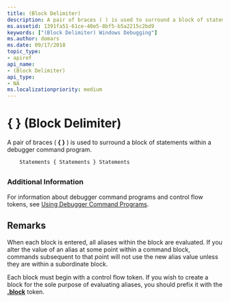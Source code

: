 ```yaml
---
title: (Block Delimiter)
description: A pair of braces ( ) is used to surround a block of statements within a debugger command program.
ms.assetid: 1391fa51-61ce-40e5-8bf5-b5a2215c2bd9
keywords: ["(Block Delimiter) Windows Debugging"]
ms.author: domars
ms.date: 09/17/2018
topic_type:
- apiref
api_name:
- (Block Delimiter)
api_type:
- NA
ms.localizationpriority: medium
---
```


# { } (Block Delimiter)


A pair of braces ( **{ }** ) is used to surround a block of statements within a debugger command program.

```dbgcmd
    Statements { Statements } Statements 
```

## <span id="ddk_token_block_delimiter_dbg"></span><span id="DDK_TOKEN_BLOCK_DELIMITER_DBG"></span>


### <span id="Additional_Information"></span><span id="additional_information"></span><span id="ADDITIONAL_INFORMATION"></span>Additional Information

For information about debugger command programs and control flow tokens, see [Using Debugger Command Programs](using-debugger-command-programs.md).

Remarks
-------

When each block is entered, all aliases within the block are evaluated. If you alter the value of an alias at some point within a command block, commands subsequent to that point will not use the new alias value unless they are within a subordinate block.

Each block must begin with a control flow token. If you wish to create a block for the sole purpose of evaluating aliases, you should prefix it with the [**.block**](-block.md) token.

 

 





